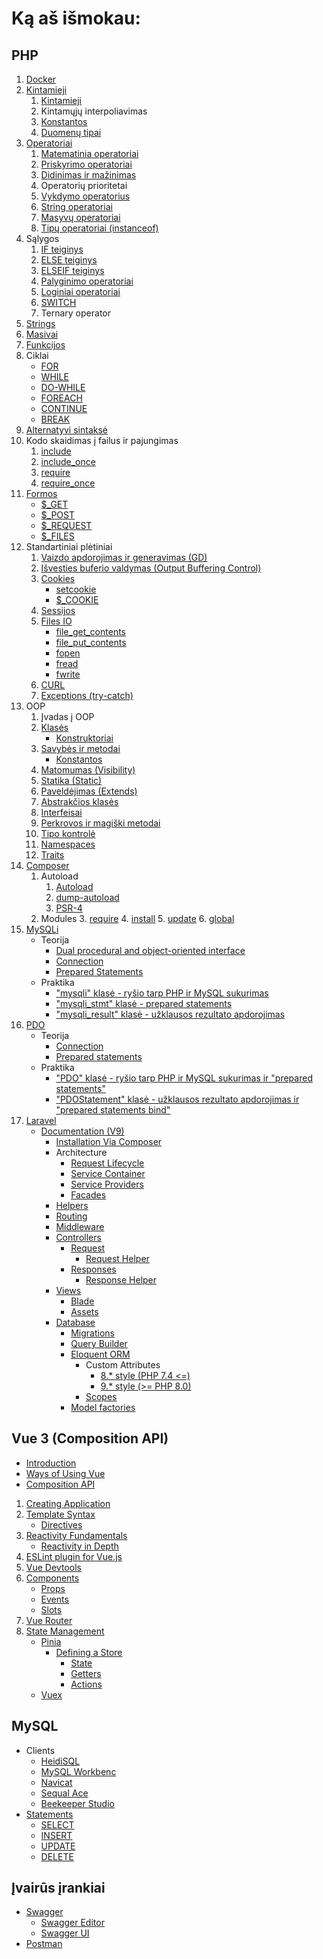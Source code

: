 # Ką aš išmokau:

## PHP
1. [Docker](https://docs.docker.com)
2. [Kintamieji](https://www.php.net/manual/en/language.variables.php)
	1. [Kintamieji](https://www.php.net/manual/en/language.variables.basics.php)
	2. Kintamųjų interpoliavimas
	3. [Konstantos](https://www.php.net/manual/en/language.constants.php)
	4. [Duomenų tipai](https://www.php.net/manual/en/language.types.php)
3. [Operatoriai](https://www.php.net/manual/en/language.operators.php)
	1. [Matematinia operatoriai](https://www.php.net/manual/en/language.operators.arithmetic.php)
	2. [Priskyrimo operatoriai](https://www.php.net/manual/en/language.operators.assignment.php)
	3. [Didinimas ir mažinimas](https://www.php.net/manual/en/language.operators.increment.php)
	4. Operatorių prioritetai
	5. [Vykdymo operatorius](https://www.php.net/manual/en/language.operators.execution.php)
	6. [String operatoriai](https://www.php.net/manual/en/language.operators.string.php)
	7. [Masyvų operatoriai](https://www.php.net/manual/en/language.operators.array.php)
	8. [Tipų operatoriai (instanceof)](https://www.php.net/manual/en/language.operators.type.php)
4. Sąlygos
	1. [IF teiginys](https://www.php.net/manual/en/control-structures.if.php)
	2. [ELSE teiginys](https://www.php.net/manual/en/control-structures.else.php)
	3. [ELSEIF teiginys](https://www.php.net/manual/en/control-structures.elseif.php)
	4. [Palyginimo operatoriai](https://www.php.net/manual/en/language.operators.comparison.php)
	5. [Loginiai operatoriai](https://www.php.net/manual/en/language.operators.logical.php)
	6. [SWITCH](https://www.php.net/manual/en/control-structures.switch.php)
	7. Ternary operator
5. [Strings](https://www.php.net/manual/en/language.types.string.php)
6. [Masivai](https://www.php.net/manual/en/language.types.array.php)
7. [Funkcijos](https://www.php.net/manual/en/functions.user-defined.php)
8. Ciklai
	* [FOR](https://www.php.net/manual/en/control-structures.for.php)
	* [WHILE](https://www.php.net/manual/en/control-structures.while.php)
	* [DO-WHILE](https://www.php.net/manual/en/control-structures.do.while.php)
	* [FOREACH](https://www.php.net/manual/en/control-structures.foreach.php)
	* [CONTINUE](https://www.php.net/manual/en/control-structures.continue.php)
	* [BREAK](https://www.php.net/manual/en/control-structures.break.php)
9. [Alternatyvi sintaksė](https://www.php.net/manual/en/control-structures.alternative-syntax.php)
10. Kodo skaidimas į failus ir pajungimas
	1. [include](https://www.php.net/manual/en/function.include.php)
	2. [include_once](https://www.php.net/manual/en/function.include-once.php)
	3. [require](https://www.php.net/manual/en/function.require.php)
	4. [require_once](https://www.php.net/manual/en/function.require-once.php)
12. [Formos](https://www.php.net/manual/en/tutorial.forms.php)
	* [$_GET](https://www.php.net/manual/en/reserved.variables.get.php)
	* [$_POST](https://www.php.net/manual/en/reserved.variables.post.php)
	* [$_REQUEST](https://www.php.net/manual/en/reserved.variables.request.php)
	* [$_FILES](https://www.php.net/manual/en/reserved.variables.files.php)
13. Standartiniai plėtiniai
	1. [Vaizdo apdorojimas ir generavimas (GD)](https://www.php.net/manual/en/book.image.php)
	2. [Išvesties buferio valdymas (Output Buffering Control)](https://www.php.net/manual/en/book.outcontrol.php)
	3. [Cookies](https://www.php.net/manual/en/features.cookies.php)
		* [setcookie](https://www.php.net/manual/en/function.setcookie.php)
		* [$_COOKIE](https://www.php.net/manual/en/reserved.variables.cookies.php)
	4. [Sessijos](https://www.php.net/manual/en/book.session.php)
	5. [Files IO](https://www.php.net/manual/en/book.filesystem.php)
		* [file\_get\_contents](https://www.php.net/manual/en/function.file-get-contents.php)
		* [file\_put\_contents](https://www.php.net/manual/en/function.file-put-contents.php)
		* [fopen](https://www.php.net/manual/en/function.fopen.php)
		* [fread](https://www.php.net/manual/en/function.fread.php)
		* [fwrite](https://www.php.net/manual/en/function.fwrite.php)
	6. [CURL](https://www.php.net/manual/en/book.curl.php)
	7. [Exceptions (try-catch)](https://www.php.net/manual/en/language.exceptions.php)
14. OOP
	1. Įvadas į OOP
	2. [Klasės](https://www.php.net/manual/en/language.oop5.references.php)
		* [Konstruktoriai](https://www.php.net/manual/en/language.oop5.decon.php)
	3. [Savybės ir metodai](https://www.php.net/manual/en/language.oop5.properties.php)
		* [Konstantos](https://www.php.net/manual/en/language.oop5.constants.php)
	4. [Matomumas (Visibility)](https://www.php.net/manual/en/language.oop5.visibility.php)
	5. [Statika (Static)](https://www.php.net/manual/en/language.oop5.static.php)
	6. [Paveldėjimas (Extends)](https://www.php.net/manual/en/language.oop5.inheritance.php)
	7. [Abstrakčios klasės](https://www.php.net/manual/en/language.oop5.abstract.php)
	8. [Interfeisai](https://www.php.net/manual/en/language.oop5.interfaces.php)
	9. [Perkrovos ir magiški metodai](https://www.php.net/manual/en/language.oop5.magic.php)
	10. [Tipo kontrolė](https://www.php.net/manual/en/language.types.declarations.php)
	11. [Namespaces](https://www.php.net/manual/en/language.namespaces.php)
	12. [Traits](https://www.php.net/manual/en/language.oop5.traits.php)
15. [Composer](https://getcomposer.org)
	1. Autoload
		1. [Autoload](https://getcomposer.org/doc/04-schema.md#autoload)
		2. [dump-autoload](https://getcomposer.org/doc/03-cli.md#dump-autoload-dumpautoload-)
		2. [PSR-4](https://www.php-fig.org/psr/psr-4/)
	2. Modules
		3. [require](https://getcomposer.org/doc/03-cli.md#require)
		4. [install](https://getcomposer.org/doc/03-cli.md#install-i)
		5. [update](https://getcomposer.org/doc/03-cli.md#update-u)
		6. [global](https://getcomposer.org/doc/03-cli.md#global)
16. [MySQLi](https://www.php.net/manual/en/book.mysqli.php)
	* Teorija
		* [Dual procedural and object-oriented interface](https://www.php.net/manual/en/mysqli.quickstart.dual-interface.php) 
		* [Connection](https://www.php.net/manual/en/mysqli.quickstart.connections.php)
		* [Prepared Statements](https://www.php.net/manual/en/mysqli.quickstart.prepared-statements.php)
	* Praktika
		* ["mysqli" klasė - ryšio tarp PHP ir MySQL sukurimas](https://www.php.net/manual/en/class.mysqli.php)
		* ["mysqli_stmt" klasė - prepared statements](https://www.php.net/manual/en/class.mysqli-stmt.php)
		* ["mysqli_result" klasė - užklausos rezultato apdorojimas](https://www.php.net/manual/en/class.mysqli-result.php)
17. [PDO](https://www.php.net/manual/en/book.pdo.php) 
	* Teorija
		* [Connection](https://www.php.net/manual/en/pdo.connections.php)
		* [Prepared statements](https://www.php.net/manual/en/pdo.prepared-statements.php)
	* Praktika
		* ["PDO" klasė - ryšio tarp PHP ir MySQL sukurimas ir "prepared statements"](https://www.php.net/manual/en/class.pdo.php)
		* ["PDOStatement" klasė - užklausos rezultato apdorojimas ir "prepared statements bind"](https://www.php.net/manual/en/class.pdostatement.php)
18. [Laravel](https://laravel.com)
	* 	[Documentation (V9)](https://laravel.com/docs/9.x)
		*  [Installation Via Composer](https://laravel.com/docs/9.x/installation#installation-via-composer)
		* 	Architecture
			*  [Request Lifecycle](https://laravel.com/docs/9.x/lifecycle)
			*  [Service Container](https://laravel.com/docs/9.x/container)
			*  [Service Providers](https://laravel.com/docs/9.x/providers)
			*  [Facades](https://laravel.com/docs/9.x/facades)
		*  [Helpers](https://laravel.com/docs/9.x/helpers)
		*  [Routing](https://laravel.com/docs/9.x/routing)
		*  [Middleware](https://laravel.com/docs/9.x/middleware)
		*  [Controllers](https://laravel.com/docs/9.x/controllers)
			*  [Request](https://laravel.com/docs/9.x/requests)
				*  [Request Helper](https://laravel.com/docs/9.x/helpers#method-request)
			*  [Responses](https://laravel.com/docs/9.x/responses)
				*  [Response Helper](https://laravel.com/docs/9.x/helpers#method-response)
		*  [Views](https://laravel.com/docs/9.x/views)
			*  [Blade](https://laravel.com/docs/9.x/blade)
			*  [Assets](https://laravel.com/docs/9.x/mix)
		*  [Database](https://laravel.com/docs/9.x/database)
			*  [Migrations](https://laravel.com/docs/9.x/migrations)
			*  [Query Builder](https://laravel.com/docs/9.x/queries)
			*  [Eloquent ORM](https://laravel.com/docs/9.x/eloquent)
				*  Custom Attributes
					*  [8.* style (PHP 7.4 <=)](https://laravel.com/docs/8.x/eloquent-mutators#accessors-and-mutators)
					*  [9.* style (>= PHP 8.0)](https://laravel.com/docs/9.x/eloquent-mutators#accessors-and-mutators)
				*  [Scopes](https://laravel.com/docs/9.x/eloquent#query-scopes)
			*  [Model factories](https://laravel.com/docs/9.x/database-testing#defining-model-factories)

## Vue 3 (Composition API)

* [Introduction](https://vuejs.org/guide/introduction.html#what-is-vue)
* [Ways of Using Vue](https://vuejs.org/guide/extras/ways-of-using-vue.html#embedded-web-components)
* [Composition API](https://vuejs.org/guide/extras/composition-api-faq.html)

1. [Creating Application](https://vuejs.org/guide/essentials/application.html)
2. [Template Syntax](https://vuejs.org/guide/essentials/template-syntax.html)
	* [Directives](https://vuejs.org/api/built-in-directives.html)
3. [Reactivity Fundamentals](https://vuejs.org/guide/essentials/reactivity-fundamentals.html)
	* [Reactivity in Depth](https://vuejs.org/guide/extras/reactivity-in-depth.html)
4. [ESLint plugin for Vue.js](https://eslint.vuejs.org/rules/valid-v-bind.html)
5. [Vue Devtools](https://devtools.vuejs.org)
6. [Components](https://vuejs.org/guide/components/registration.html)
	* [Props](https://vuejs.org/guide/components/props.html)
	* [Events](https://vuejs.org/guide/components/events.html)
	* [Slots](https://vuejs.org/guide/components/slots.html)
7. [Vue Router](https://router.vuejs.org/introduction.html)
8. [State Management](https://en.wikipedia.org/wiki/State_management)
	* [Pinia](https://pinia.vuejs.org/introduction.html)
		* [Defining a Store](https://pinia.vuejs.org/core-concepts)
			* [State](https://pinia.vuejs.org/core-concepts/state.html)
			* [Getters](https://pinia.vuejs.org/core-concepts/getters.html)
			* [Actions](https://pinia.vuejs.org/core-concepts/actions.html)
	* [Vuex](https://vuex.vuejs.org) 

## MySQL
* Clients
	* [HeidiSQL](https://www.heidisql.com)
	* [MySQL Workbenc](https://www.mysql.com/products/workbench/)
	* [Navicat](https://www.navicat.com/en/products/navicat-for-mysql)
	* [Sequal Ace](https://apps.apple.com/us/app/sequel-ace/id1518036000?mt=12)
	* [Beekeeper Studio](https://www.beekeeperstudio.io)
* [Statements](https://dev.mysql.com/doc/refman/5.7/en/sql-statements.html)
	* [SELECT](https://dev.mysql.com/doc/refman/5.7/en/select.html)
	* [INSERT](https://dev.mysql.com/doc/refman/5.7/en/insert.html)
	* [UPDATE](https://dev.mysql.com/doc/refman/5.7/en/update.html)
	* [DELETE](https://dev.mysql.com/doc/refman/5.7/en/delete.html)

## Įvairūs įrankiai
* [Swagger](https://swagger.io/docs/specification/2-0/what-is-swagger/)
	* [Swagger Editor](https://swagger.io/tools/swagger-editor)
	* [Swagger UI](https://swagger.io/tools/swagger-ui/)
* [Postman](https://www.postman.com)

